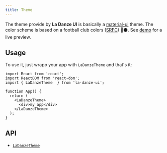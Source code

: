 ```yaml
---
title: Theme
---
```


The theme provide by **La Danze UI** is basically a [material-ui](https://next.material-ui.com/) theme. The color scheme is based on a football club colors ([SRFC](https://twitter.com/staderennais)) 🔴⚫.
See [demo](https://pchmn.github.io/la-danze-ui/demo) for a live preview.

## Usage

To use it, just wrapp your app with `LaDanzeTheme` and that's it:

```tsx
import React from 'react';
import ReactDOM from 'react-dom';
import { LaDanzeTheme  } from 'la-danze-ui';

function App() {  
  return (
    <LaDanzeTheme>
      <div>my app</div>
    </LaDanzeTheme>
  );
}
```

## API
* [`LaDanzeTheme`](api/components/LaDanzeTheme.mdx)

